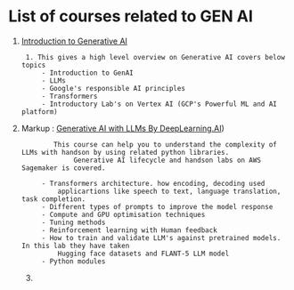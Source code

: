 # List of courses related to GEN AI

1. [Introduction to Generative AI](https://partner.cloudskillsboost.google/journeys/119)
        
        1. This gives a high level overview on Generative AI covers below topics
            - Introduction to GenAI
            - LLMs
            - Google's responsible AI principles
            - Transformers
            - Introductory Lab's on Vertex AI (GCP's Powerful ML and AI platform)
2. Markup : [Generative AI with LLMs By DeepLearning.AI](https://www.coursera.org/learn/generative-ai-with-llms/)) 

               This course can help you to understand the complexity of LLMs with handson by using related python libraries. 
                    Generative AI lifecycle and handson labs on AWS Sagemaker is covered.

            - Transformers architecture. how encoding, decoding used
                applicartions like speech to text, language translation, task completion.
            - Different types of prompts to improve the model response
            - Compute and GPU optimisation techniques
            - Tuning methods
            - Reinforcement learning with Human feedback
            - How to train and validate LLM's against pretrained models. In this lab they have taken 
                Hugging face datasets and FLANT-5 LLM model 
            - Python modules 
    3. 
        
    
    
      
  
